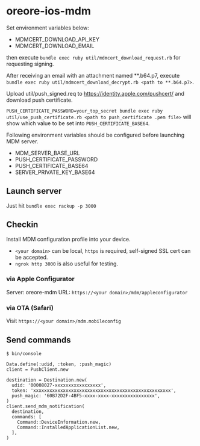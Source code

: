 # oreore-ios-mdm

Set environment variables below:

- MDMCERT_DOWNLOAD_API_KEY
- MDMCERT_DOWNLOAD_EMAIL

then execute `bundle exec ruby util/mdmcert_download_request.rb` for requesting signing.

After receiving an email with an attachment named **.b64.p7, execute `bundle exec ruby util/mdmcert_download_decrypt.rb <path to **.b64.p7>`.

Upload util/push_signed.req to https://identity.apple.com/pushcert/ and download push certificate.

`PUSH_CERTIFICATE_PASSWORD=your_top_secret bundle exec ruby util/use_push_certificate.rb <path to push_certificate .pem file>` will show which value to be set into `PUSH_CERTIFICATE_BASE64`.

Following environment variables should be configured before launching MDM server.

- MDM_SERVER_BASE_URL
- PUSH_CERTIFICATE_PASSWORD
- PUSH_CERTIFICATE_BASE64
- SERVER_PRIVATE_KEY_BASE64

## Launch server

Just hit `bundle exec rackup -p 3000`

## Checkin

Install MDM configuration profile into your device.

- `<your domain>` can be local, `https` is required, self-signed SSL cert can be accepted.
- `ngrok http 3000` is also useful for testing.

### via Apple Configurator

Server: oreore-mdm
URL: `https://<your domain>/mdm/appleconfigurator`

### via OTA (Safari)

Visit `https://<your domain>/mdm.mobileconfig`

## Send commands

```
$ bin/console
```

```
Data.define(:udid, :token, :push_magic)
client = PushClient.new

destination = Destination.new(
  udid: '00008027-xxxxxxxxxxxxxxxxx',
  token: 'xxxxxxxxxxxxxxxxxxxxxxxxxxxxxxxxxxxxxxxxxxxxxxxxxxx',
  push_magic: '60B72D2F-4BF5-xxxx-xxxx-xxxxxxxxxxxxxxxx',
)
client.send_mdm_notification(
  destination,
  commands: [
    Command::DeviceInformation.new,
    Command::InstalledApplicationList.new,
  ],
)
```
